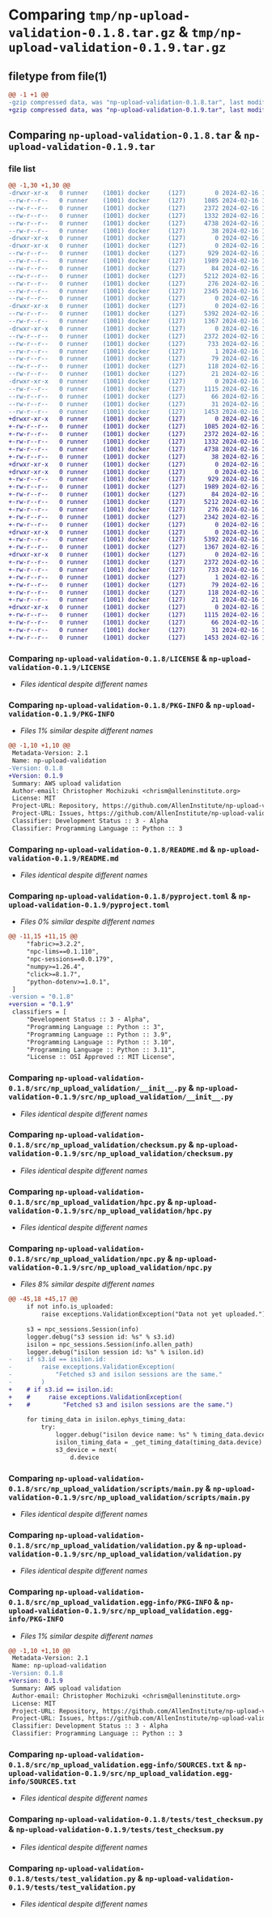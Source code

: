 # Comparing `tmp/np-upload-validation-0.1.8.tar.gz` & `tmp/np-upload-validation-0.1.9.tar.gz`

## filetype from file(1)

```diff
@@ -1 +1 @@
-gzip compressed data, was "np-upload-validation-0.1.8.tar", last modified: Fri Feb 16 18:36:43 2024, max compression
+gzip compressed data, was "np-upload-validation-0.1.9.tar", last modified: Fri Feb 16 19:11:15 2024, max compression
```

## Comparing `np-upload-validation-0.1.8.tar` & `np-upload-validation-0.1.9.tar`

### file list

```diff
@@ -1,30 +1,30 @@
-drwxr-xr-x   0 runner    (1001) docker     (127)        0 2024-02-16 18:36:43.335984 np-upload-validation-0.1.8/
--rw-r--r--   0 runner    (1001) docker     (127)     1085 2024-02-16 18:35:49.000000 np-upload-validation-0.1.8/LICENSE
--rw-r--r--   0 runner    (1001) docker     (127)     2372 2024-02-16 18:36:43.335984 np-upload-validation-0.1.8/PKG-INFO
--rw-r--r--   0 runner    (1001) docker     (127)     1332 2024-02-16 18:35:49.000000 np-upload-validation-0.1.8/README.md
--rw-r--r--   0 runner    (1001) docker     (127)     4738 2024-02-16 18:36:39.000000 np-upload-validation-0.1.8/pyproject.toml
--rw-r--r--   0 runner    (1001) docker     (127)       38 2024-02-16 18:36:43.335984 np-upload-validation-0.1.8/setup.cfg
-drwxr-xr-x   0 runner    (1001) docker     (127)        0 2024-02-16 18:36:43.331984 np-upload-validation-0.1.8/src/
-drwxr-xr-x   0 runner    (1001) docker     (127)        0 2024-02-16 18:36:43.335984 np-upload-validation-0.1.8/src/np_upload_validation/
--rw-r--r--   0 runner    (1001) docker     (127)      929 2024-02-16 18:35:49.000000 np-upload-validation-0.1.8/src/np_upload_validation/__init__.py
--rw-r--r--   0 runner    (1001) docker     (127)     1989 2024-02-16 18:35:49.000000 np-upload-validation-0.1.8/src/np_upload_validation/checksum.py
--rw-r--r--   0 runner    (1001) docker     (127)       84 2024-02-16 18:35:49.000000 np-upload-validation-0.1.8/src/np_upload_validation/exceptions.py
--rw-r--r--   0 runner    (1001) docker     (127)     5212 2024-02-16 18:36:35.000000 np-upload-validation-0.1.8/src/np_upload_validation/hpc.py
--rw-r--r--   0 runner    (1001) docker     (127)      276 2024-02-16 18:35:49.000000 np-upload-validation-0.1.8/src/np_upload_validation/models.py
--rw-r--r--   0 runner    (1001) docker     (127)     2345 2024-02-16 18:36:35.000000 np-upload-validation-0.1.8/src/np_upload_validation/npc.py
--rw-r--r--   0 runner    (1001) docker     (127)        0 2024-02-16 18:35:49.000000 np-upload-validation-0.1.8/src/np_upload_validation/py.typed
-drwxr-xr-x   0 runner    (1001) docker     (127)        0 2024-02-16 18:36:43.335984 np-upload-validation-0.1.8/src/np_upload_validation/scripts/
--rw-r--r--   0 runner    (1001) docker     (127)     5392 2024-02-16 18:35:49.000000 np-upload-validation-0.1.8/src/np_upload_validation/scripts/main.py
--rw-r--r--   0 runner    (1001) docker     (127)     1367 2024-02-16 18:35:49.000000 np-upload-validation-0.1.8/src/np_upload_validation/validation.py
-drwxr-xr-x   0 runner    (1001) docker     (127)        0 2024-02-16 18:36:43.335984 np-upload-validation-0.1.8/src/np_upload_validation.egg-info/
--rw-r--r--   0 runner    (1001) docker     (127)     2372 2024-02-16 18:36:43.000000 np-upload-validation-0.1.8/src/np_upload_validation.egg-info/PKG-INFO
--rw-r--r--   0 runner    (1001) docker     (127)      733 2024-02-16 18:36:43.000000 np-upload-validation-0.1.8/src/np_upload_validation.egg-info/SOURCES.txt
--rw-r--r--   0 runner    (1001) docker     (127)        1 2024-02-16 18:36:43.000000 np-upload-validation-0.1.8/src/np_upload_validation.egg-info/dependency_links.txt
--rw-r--r--   0 runner    (1001) docker     (127)       79 2024-02-16 18:36:43.000000 np-upload-validation-0.1.8/src/np_upload_validation.egg-info/entry_points.txt
--rw-r--r--   0 runner    (1001) docker     (127)      118 2024-02-16 18:36:43.000000 np-upload-validation-0.1.8/src/np_upload_validation.egg-info/requires.txt
--rw-r--r--   0 runner    (1001) docker     (127)       21 2024-02-16 18:36:43.000000 np-upload-validation-0.1.8/src/np_upload_validation.egg-info/top_level.txt
-drwxr-xr-x   0 runner    (1001) docker     (127)        0 2024-02-16 18:36:43.335984 np-upload-validation-0.1.8/tests/
--rw-r--r--   0 runner    (1001) docker     (127)     1115 2024-02-16 18:35:49.000000 np-upload-validation-0.1.8/tests/test_checksum.py
--rw-r--r--   0 runner    (1001) docker     (127)       66 2024-02-16 18:35:49.000000 np-upload-validation-0.1.8/tests/test_core.py
--rw-r--r--   0 runner    (1001) docker     (127)       31 2024-02-16 18:35:49.000000 np-upload-validation-0.1.8/tests/test_hpc.py
--rw-r--r--   0 runner    (1001) docker     (127)     1453 2024-02-16 18:35:49.000000 np-upload-validation-0.1.8/tests/test_validation.py
+drwxr-xr-x   0 runner    (1001) docker     (127)        0 2024-02-16 19:11:14.995609 np-upload-validation-0.1.9/
+-rw-r--r--   0 runner    (1001) docker     (127)     1085 2024-02-16 19:10:26.000000 np-upload-validation-0.1.9/LICENSE
+-rw-r--r--   0 runner    (1001) docker     (127)     2372 2024-02-16 19:11:14.995609 np-upload-validation-0.1.9/PKG-INFO
+-rw-r--r--   0 runner    (1001) docker     (127)     1332 2024-02-16 19:10:26.000000 np-upload-validation-0.1.9/README.md
+-rw-r--r--   0 runner    (1001) docker     (127)     4738 2024-02-16 19:11:10.000000 np-upload-validation-0.1.9/pyproject.toml
+-rw-r--r--   0 runner    (1001) docker     (127)       38 2024-02-16 19:11:14.995609 np-upload-validation-0.1.9/setup.cfg
+drwxr-xr-x   0 runner    (1001) docker     (127)        0 2024-02-16 19:11:14.991609 np-upload-validation-0.1.9/src/
+drwxr-xr-x   0 runner    (1001) docker     (127)        0 2024-02-16 19:11:14.995609 np-upload-validation-0.1.9/src/np_upload_validation/
+-rw-r--r--   0 runner    (1001) docker     (127)      929 2024-02-16 19:10:26.000000 np-upload-validation-0.1.9/src/np_upload_validation/__init__.py
+-rw-r--r--   0 runner    (1001) docker     (127)     1989 2024-02-16 19:10:26.000000 np-upload-validation-0.1.9/src/np_upload_validation/checksum.py
+-rw-r--r--   0 runner    (1001) docker     (127)       84 2024-02-16 19:10:26.000000 np-upload-validation-0.1.9/src/np_upload_validation/exceptions.py
+-rw-r--r--   0 runner    (1001) docker     (127)     5212 2024-02-16 19:10:26.000000 np-upload-validation-0.1.9/src/np_upload_validation/hpc.py
+-rw-r--r--   0 runner    (1001) docker     (127)      276 2024-02-16 19:10:26.000000 np-upload-validation-0.1.9/src/np_upload_validation/models.py
+-rw-r--r--   0 runner    (1001) docker     (127)     2342 2024-02-16 19:10:26.000000 np-upload-validation-0.1.9/src/np_upload_validation/npc.py
+-rw-r--r--   0 runner    (1001) docker     (127)        0 2024-02-16 19:10:26.000000 np-upload-validation-0.1.9/src/np_upload_validation/py.typed
+drwxr-xr-x   0 runner    (1001) docker     (127)        0 2024-02-16 19:11:14.995609 np-upload-validation-0.1.9/src/np_upload_validation/scripts/
+-rw-r--r--   0 runner    (1001) docker     (127)     5392 2024-02-16 19:10:26.000000 np-upload-validation-0.1.9/src/np_upload_validation/scripts/main.py
+-rw-r--r--   0 runner    (1001) docker     (127)     1367 2024-02-16 19:10:26.000000 np-upload-validation-0.1.9/src/np_upload_validation/validation.py
+drwxr-xr-x   0 runner    (1001) docker     (127)        0 2024-02-16 19:11:14.995609 np-upload-validation-0.1.9/src/np_upload_validation.egg-info/
+-rw-r--r--   0 runner    (1001) docker     (127)     2372 2024-02-16 19:11:14.000000 np-upload-validation-0.1.9/src/np_upload_validation.egg-info/PKG-INFO
+-rw-r--r--   0 runner    (1001) docker     (127)      733 2024-02-16 19:11:14.000000 np-upload-validation-0.1.9/src/np_upload_validation.egg-info/SOURCES.txt
+-rw-r--r--   0 runner    (1001) docker     (127)        1 2024-02-16 19:11:14.000000 np-upload-validation-0.1.9/src/np_upload_validation.egg-info/dependency_links.txt
+-rw-r--r--   0 runner    (1001) docker     (127)       79 2024-02-16 19:11:14.000000 np-upload-validation-0.1.9/src/np_upload_validation.egg-info/entry_points.txt
+-rw-r--r--   0 runner    (1001) docker     (127)      118 2024-02-16 19:11:14.000000 np-upload-validation-0.1.9/src/np_upload_validation.egg-info/requires.txt
+-rw-r--r--   0 runner    (1001) docker     (127)       21 2024-02-16 19:11:14.000000 np-upload-validation-0.1.9/src/np_upload_validation.egg-info/top_level.txt
+drwxr-xr-x   0 runner    (1001) docker     (127)        0 2024-02-16 19:11:14.995609 np-upload-validation-0.1.9/tests/
+-rw-r--r--   0 runner    (1001) docker     (127)     1115 2024-02-16 19:10:26.000000 np-upload-validation-0.1.9/tests/test_checksum.py
+-rw-r--r--   0 runner    (1001) docker     (127)       66 2024-02-16 19:10:26.000000 np-upload-validation-0.1.9/tests/test_core.py
+-rw-r--r--   0 runner    (1001) docker     (127)       31 2024-02-16 19:10:26.000000 np-upload-validation-0.1.9/tests/test_hpc.py
+-rw-r--r--   0 runner    (1001) docker     (127)     1453 2024-02-16 19:10:26.000000 np-upload-validation-0.1.9/tests/test_validation.py
```

### Comparing `np-upload-validation-0.1.8/LICENSE` & `np-upload-validation-0.1.9/LICENSE`

 * *Files identical despite different names*

### Comparing `np-upload-validation-0.1.8/PKG-INFO` & `np-upload-validation-0.1.9/PKG-INFO`

 * *Files 1% similar despite different names*

```diff
@@ -1,10 +1,10 @@
 Metadata-Version: 2.1
 Name: np-upload-validation
-Version: 0.1.8
+Version: 0.1.9
 Summary: AWS upload validation
 Author-email: Christopher Mochizuki <chrism@alleninstitute.org>
 License: MIT
 Project-URL: Repository, https://github.com/AllenInstitute/np-upload-validation
 Project-URL: Issues, https://github.com/AllenInstitute/np-upload-validation/issues
 Classifier: Development Status :: 3 - Alpha
 Classifier: Programming Language :: Python :: 3
```

### Comparing `np-upload-validation-0.1.8/README.md` & `np-upload-validation-0.1.9/README.md`

 * *Files identical despite different names*

### Comparing `np-upload-validation-0.1.8/pyproject.toml` & `np-upload-validation-0.1.9/pyproject.toml`

 * *Files 0% similar despite different names*

```diff
@@ -11,15 +11,15 @@
     "fabric>=3.2.2",
     "npc-lims==0.1.110",
     "npc-sessions==0.0.179",
     "numpy>=1.26.4",
     "click>=8.1.7",
     "python-dotenv>=1.0.1",
 ]
-version = "0.1.8"
+version = "0.1.9"
 classifiers = [
     "Development Status :: 3 - Alpha",
     "Programming Language :: Python :: 3",
     "Programming Language :: Python :: 3.9",
     "Programming Language :: Python :: 3.10",
     "Programming Language :: Python :: 3.11",
     "License :: OSI Approved :: MIT License",
```

### Comparing `np-upload-validation-0.1.8/src/np_upload_validation/__init__.py` & `np-upload-validation-0.1.9/src/np_upload_validation/__init__.py`

 * *Files identical despite different names*

### Comparing `np-upload-validation-0.1.8/src/np_upload_validation/checksum.py` & `np-upload-validation-0.1.9/src/np_upload_validation/checksum.py`

 * *Files identical despite different names*

### Comparing `np-upload-validation-0.1.8/src/np_upload_validation/hpc.py` & `np-upload-validation-0.1.9/src/np_upload_validation/hpc.py`

 * *Files identical despite different names*

### Comparing `np-upload-validation-0.1.8/src/np_upload_validation/npc.py` & `np-upload-validation-0.1.9/src/np_upload_validation/npc.py`

 * *Files 8% similar despite different names*

```diff
@@ -45,18 +45,17 @@
     if not info.is_uploaded:
         raise exceptions.ValidationException("Data not yet uploaded.")
 
     s3 = npc_sessions.Session(info)
     logger.debug("s3 session id: %s" % s3.id)
     isilon = npc_sessions.Session(info.allen_path)
     logger.debug("isilon session id: %s" % isilon.id)
-    if s3.id == isilon.id:
-        raise exceptions.ValidationException(
-            "Fetched s3 and isilon sessions are the same."
-        )
+    # if s3.id == isilon.id:
+    #     raise exceptions.ValidationException(
+    #         "Fetched s3 and isilon sessions are the same.")
 
     for timing_data in isilon.ephys_timing_data:
         try:
             logger.debug("isilon device name: %s" % timing_data.device.name)
             isilon_timing_data = _get_timing_data(timing_data.device)
             s3_device = next(
                 d.device
```

### Comparing `np-upload-validation-0.1.8/src/np_upload_validation/scripts/main.py` & `np-upload-validation-0.1.9/src/np_upload_validation/scripts/main.py`

 * *Files identical despite different names*

### Comparing `np-upload-validation-0.1.8/src/np_upload_validation/validation.py` & `np-upload-validation-0.1.9/src/np_upload_validation/validation.py`

 * *Files identical despite different names*

### Comparing `np-upload-validation-0.1.8/src/np_upload_validation.egg-info/PKG-INFO` & `np-upload-validation-0.1.9/src/np_upload_validation.egg-info/PKG-INFO`

 * *Files 1% similar despite different names*

```diff
@@ -1,10 +1,10 @@
 Metadata-Version: 2.1
 Name: np-upload-validation
-Version: 0.1.8
+Version: 0.1.9
 Summary: AWS upload validation
 Author-email: Christopher Mochizuki <chrism@alleninstitute.org>
 License: MIT
 Project-URL: Repository, https://github.com/AllenInstitute/np-upload-validation
 Project-URL: Issues, https://github.com/AllenInstitute/np-upload-validation/issues
 Classifier: Development Status :: 3 - Alpha
 Classifier: Programming Language :: Python :: 3
```

### Comparing `np-upload-validation-0.1.8/src/np_upload_validation.egg-info/SOURCES.txt` & `np-upload-validation-0.1.9/src/np_upload_validation.egg-info/SOURCES.txt`

 * *Files identical despite different names*

### Comparing `np-upload-validation-0.1.8/tests/test_checksum.py` & `np-upload-validation-0.1.9/tests/test_checksum.py`

 * *Files identical despite different names*

### Comparing `np-upload-validation-0.1.8/tests/test_validation.py` & `np-upload-validation-0.1.9/tests/test_validation.py`

 * *Files identical despite different names*

